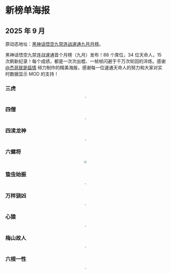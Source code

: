 <meta name="referrer" content="no-referrer"/>

# 新榜单海报

## 2025 年 9 月

原动态地址：[黑神话悟空九禁连战速通九月月榜](https://www.bilibili.com/opus/1121846333922082818)。

黑神话悟空九禁连战速通首个月榜（九月）发布！88 个席位，34 位天命人，15 次刷新纪录！每个成绩，都是一次次出棍、一帧帧闪避于千万次轮回的淬炼。感谢 [@杰哥就是癌情](https://space.bilibili.com/251139311) 倾力制作的精美海报，感谢每一位速通天命人的努力和大家对实时数据显示 MOD 的支持！

### 三虎

<center><img src="https://i0.hdslb.com/bfs/new_dyn/b6902d7bebbf73c939ab4451c9d5651725731393.jpg" style="zoom:20%;" /></center>

### 四僧

<center><img src="http://i0.hdslb.com/bfs/new_dyn/167803bd0b3d25d7d04c73440ecee07125731393.jpg" style="zoom:20%;" /></center>

### 四渎龙神

<center><img src="http://i0.hdslb.com/bfs/new_dyn/65831a4b3dd8b9bcbae9fa437735d69525731393.jpg" style="zoom:20%;" /></center>

### 六健将

<center><img src="http://i0.hdslb.com/bfs/new_dyn/22e0af31b68569311aef1ce406ae164e25731393.jpg" style="zoom:48%;" /></center>

### 蛰虫始振

<center><img src="http://i0.hdslb.com/bfs/new_dyn/22b1ff6cc12185af49bf86c05422c3ac25731393.jpg" style="zoom:20%;" /></center>

### 万样骁凶

<center><img src="http://i0.hdslb.com/bfs/new_dyn/bb3eb55bb0b91051d31ba991af80363525731393.jpg" style="zoom:20%;" /></center>

### 心猿

<center><img src="http://i0.hdslb.com/bfs/new_dyn/32315ca6e3ccaf91651b6e7ba0937bc325731393.jpg" style="zoom:20%;" /></center>

### 梅山故人

<center><img src="http://i0.hdslb.com/bfs/new_dyn/552684a18c51bb862dd379901f54836c25731393.jpg" style="zoom:20%;" /></center>

### 六根一性

<center><img src="http://i0.hdslb.com/bfs/new_dyn/5c5d989df0db53574f5fffd880fe16ef25731393.jpg" style="zoom:20%;" /></center>

